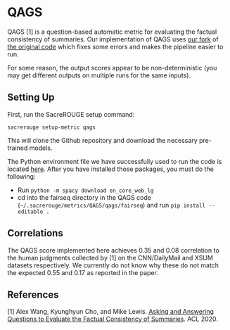 # QAGS
QAGS [1] is a question-based automatic metric for evaluating the factual consistency of summaries.
Our implementation of QAGS uses [our fork](https://github.com/danieldeutsch/qags) of [the original code](https://github.com/W4ngatang/qags) which fixes some errors and makes the pipeline easier to run.

For some reason, the output scores appear to be non-deterministic (you may get different outputs on multiple runs for the same inputs).

## Setting Up
First, run the SacreROUGE setup command:
```
sacrerouge setup-metric qags
```
This will clone the Github repository and download the necessary pre-trained models.

The Python environment file we have successfully used to run the code is located [here](../../environments/qags.yml).
After you have installed those packages, you must do the following:
- Run `python -m spacy download en_core_web_lg`
- cd into the fairseq directory in the QAGS code (`~/.sacrerouge/metrics/QAGS/qags/fairseq`) and run `pip install --editable .`

## Correlations
The QAGS score implemented here achieves 0.35 and 0.08 correlation to the human judgments collected by [1] on the CNN/DailyMail and XSUM datasets respectively.
We currently do not know why these do not match the expected 0.55 and 0.17 as reported in the paper.

## References
[1] Alex Wang, Kyunghyun Cho, and Mike Lewis. [Asking and Answering Questions to Evaluate the Factual Consistency of Summaries](https://www.aclweb.org/anthology/2020.acl-main.450.pdf). ACL 2020.